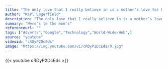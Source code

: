 ```yaml
---
title: "The only love that I really believe in is a mother’s love for her children."
author: "Karl Lagerfield"
description: "The only love that I really believe in is a mother’s love for her children. - Karl Lagerfield quotes from GetInspired365.com"
summary: "Here's to the mom's"
referenceurl: ""
tags: ["Adverts","Google","Technology","World-Wide-Web",]
source: "youtube"
videoid: "cRDyP2DcEds"
image: "https://img.youtube.com/vi/cRDyP2DcEds/0.jpg"
---
```


{{< youtube cRDyP2DcEds >}}
